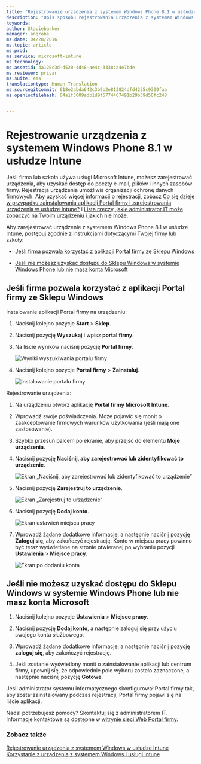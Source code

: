 ```yaml
---
title: "Rejestrowanie urządzenia z systemem Windows Phone 8.1 w usłudze Intune | Microsoft Intune"
description: "Opis sposobu rejestrowania urządzenia z systemem Windows 8.1 w usłudze Intune"
keywords: 
author: Staciebarker
manager: angrobe
ms.date: 04/28/2016
ms.topic: article
ms.prod: 
ms.service: microsoft-intune
ms.technology: 
ms.assetid: 4a120c3d-d520-4d48-ae4c-3338ca4e7bde
ms.reviewer: priyar
ms.suite: ems
translationtype: Human Translation
ms.sourcegitcommit: 618e2abda642c3b9b2e813824dfd4235c9309faa
ms.openlocfilehash: 04a1f3009adb1d9f5774467491b29b39d50fc248


---
```



# Rejestrowanie urządzenia z systemem Windows Phone 8.1 w usłudze Intune

Jeśli firma lub szkoła używa usługi Microsoft Intune, możesz zarejestrować urządzenia, aby uzyskać dostęp do poczty e-mail, plików i innych zasobów firmy. Rejestracja urządzenia umożliwia organizacji ochronę danych firmowych. Aby uzyskać więcej informacji o rejestracji, zobacz [Co się dzieje w przypadku zainstalowania aplikacji Portal firmy i zarejestrowania urządzenia w usłudze Intune?](what-happens-if-you-install-the-company-portal-app-and-enroll-your-device-in-intune-windows.md) i [Lista rzeczy, jakie administrator IT może zobaczyć na Twoim urządzeniu i jakich nie może](what-can-your-it-administrator-see-when-you-enroll-your-device-in-intune-windows.md).


Aby zarejestrować urządzenie z systemem Windows Phone 8.1 w usłudze Intune, postępuj zgodnie z instrukcjami dotyczącymi Twojej firmy lub szkoły:

-   [Jeśli firma pozwala korzystać z aplikacji Portal firmy ze Sklepu Windows](#if-your-company-lets-you-use-the-company-portal-from-the-windows-store)

-   [Jeśli nie możesz uzyskać dostępu do Sklepu Windows w systemie Windows Phone lub nie masz konta Microsoft](#if-you-are-not-allowed-to-access-the-windows-store-from-your-windows-phone-or-if-you-do-not-have-a-microsoft-account)

## Jeśli firma pozwala korzystać z aplikacji Portal firmy ze Sklepu Windows
Instalowanie aplikacji Portal firmy na urządzeniu:

1.  Naciśnij kolejno pozycje **Start** &gt; **Sklep**.

2.  Naciśnij pozycję **Wyszukaj** i wpisz **portal firmy**.

3.  Na liście wyników naciśnij pozycję **Portal firmy**.

    ![Wyniki wyszukiwania portalu firmy](./media/WP81-1-CP-search-store-v2.png)

4.  Naciśnij kolejno pozycje **Portal firmy** &gt; **Zainstaluj**.

    ![Instalowanie portalu firmy](./media/WP81-2-CP-install-v2.png)

Rejestrowanie urządzenia:

1.  Na urządzeniu otwórz aplikację **Portal firmy Microsoft Intune**.

2.  Wprowadź swoje poświadczenia. Może pojawić się monit o zaakceptowanie firmowych warunków użytkowania (jeśli mają one zastosowanie).

3.  Szybko przesuń palcem po ekranie, aby przejść do elementu **Moje urządzenia**.

4.  Naciśnij pozycję **Naciśnij, aby zarejestrować lub zidentyfikować to urządzenie**.

    ![Ekran „Naciśnij, aby zarejestrować lub zidentyfikować to urządzenie”](./media/WP81-enroll-1-swipe-my-devices.png)

5.  Naciśnij pozycję **Zarejestruj to urządzenie**.

    ![Ekran „Zarejestruj to urządzenie”](./media/WP81-enroll-2-enroll-this-device.png)

6.  Naciśnij pozycję **Dodaj konto**.

    ![Ekran ustawień miejsca pracy](./media/WP81-enroll-3-workplace-add-acct.png)

7.  Wprowadź żądane dodatkowe informacje, a następnie naciśnij pozycję **Zaloguj się**, aby zakończyć rejestrację. Konto w miejscu pracy powinno być teraz wyświetlane na stronie otwieranej po wybraniu pozycji **Ustawienia** &gt; **Miejsce pracy**.

    ![Ekran po dodaniu konta](./media/WP81-enroll-4-account-added.png)

## Jeśli nie możesz uzyskać dostępu do Sklepu Windows w systemie Windows Phone lub nie masz konta Microsoft

1.  Naciśnij kolejno pozycje **Ustawienia** &gt; **Miejsce pracy**.

2.  Naciśnij pozycję **Dodaj konto**, a następnie zaloguj się przy użyciu swojego konta służbowego.

3.  Wprowadź żądane dodatkowe informacje, a następnie naciśnij pozycję **zaloguj się**, aby zakończyć rejestrację.

4.  Jeśli zostanie wyświetlony monit o zainstalowanie aplikacji lub centrum firmy, upewnij się, że odpowiednie pole wyboru zostało zaznaczone, a następnie naciśnij pozycję **Gotowe**.

Jeśli administrator systemu informatycznego skonfigurował Portal firmy tak, aby został zainstalowany podczas rejestracji, Portal firmy pojawi się na liście aplikacji.

Nadal potrzebujesz pomocy? Skontaktuj się z administratorem IT. Informacje kontaktowe są dostępne w [witrynie sieci Web Portal firmy](http://portal.manage.microsoft.com).

### Zobacz także
[Rejestrowanie urządzenia z systemem Windows w usłudze Intune](enroll-your-device-in-intune-windows.md)</br>
[Korzystanie z urządzenia z systemem Windows i usługi Intune](using-your-windows-device-with-intune.md)



<!--HONumber=Jul16_HO4-->


